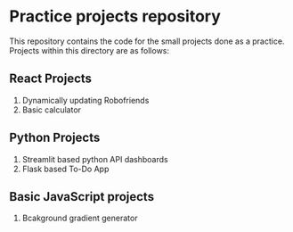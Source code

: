# Practice projects repository

This repository contains the code for the small projects done as a practice. Projects within this directory are as follows:

## React Projects

1. Dynamically updating Robofriends
2. Basic calculator

## Python Projects

1. Streamlit based python API dashboards
2. Flask based To-Do App

## Basic JavaScript projects

1. Bcakground gradient generator